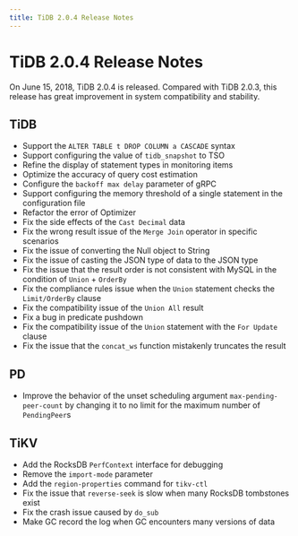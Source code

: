 ```yaml
---
title: TiDB 2.0.4 Release Notes
---
```


# TiDB 2.0.4 Release Notes

On June 15, 2018, TiDB 2.0.4 is released. Compared with TiDB 2.0.3, this release has great improvement in system compatibility and stability.

## TiDB

- Support the `ALTER TABLE t DROP COLUMN a CASCADE` syntax
- Support configuring the value of `tidb_snapshot` to TSO
- Refine the display of statement types in monitoring items
- Optimize the accuracy of query cost estimation
- Configure the `backoff max delay` parameter of gRPC
- Support configuring the memory threshold of a single statement in the configuration file
- Refactor the error of Optimizer
- Fix the side effects of the `Cast Decimal` data
- Fix the wrong result issue of the `Merge Join` operator in specific scenarios
- Fix the issue of converting the Null object to String
- Fix the issue of casting the JSON type of data to the JSON type
- Fix the issue that the result order is not consistent with MySQL in the condition of `Union` + `OrderBy`
- Fix the compliance rules issue when the `Union` statement checks the `Limit/OrderBy` clause
- Fix the compatibility issue of the `Union All` result
- Fix a bug in predicate pushdown
- Fix the compatibility issue of the `Union` statement with the `For Update` clause
- Fix the issue that the `concat_ws` function mistakenly truncates the result

## PD

- Improve the behavior of the unset scheduling argument `max-pending-peer-count` by changing it to no limit for the maximum number of `PendingPeer`s

## TiKV

- Add the RocksDB `PerfContext` interface for debugging
- Remove the `import-mode` parameter
- Add the `region-properties` command for `tikv-ctl`
- Fix the issue that `reverse-seek` is slow when many RocksDB tombstones exist
- Fix the crash issue caused by `do_sub`
- Make GC record the log when GC encounters many versions of data
